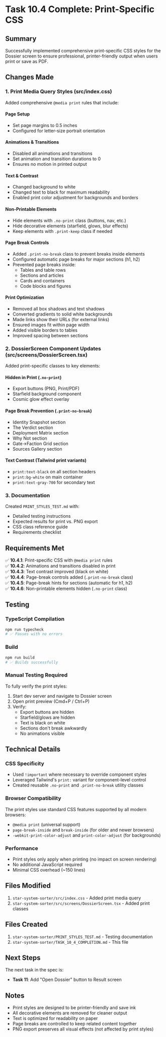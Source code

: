 # Task 10.4 Complete: Print-Specific CSS

## Summary
Successfully implemented comprehensive print-specific CSS styles for the Dossier screen to ensure professional, printer-friendly output when users print or save as PDF.

## Changes Made

### 1. Print Media Query Styles (src/index.css)
Added comprehensive `@media print` rules that include:

#### Page Setup
- Set page margins to 0.5 inches
- Configured for letter-size portrait orientation

#### Animations & Transitions
- Disabled all animations and transitions
- Set animation and transition durations to 0
- Ensures no motion in printed output

#### Text & Contrast
- Changed background to white
- Changed text to black for maximum readability
- Enabled print color adjustment for backgrounds and borders

#### Non-Printable Elements
- Hide elements with `.no-print` class (buttons, nav, etc.)
- Hide decorative elements (starfield, glows, blur effects)
- Keep elements with `.print-keep` class if needed

#### Page Break Controls
- Added `.print-no-break` class to prevent breaks inside elements
- Configured automatic page breaks for major sections (h1, h2)
- Prevented page breaks inside:
  - Tables and table rows
  - Sections and articles
  - Cards and containers
  - Code blocks and figures

#### Print Optimization
- Removed all box shadows and text shadows
- Converted gradients to solid white backgrounds
- Made links show their URLs (for external links)
- Ensured images fit within page width
- Added visible borders to tables
- Improved spacing between sections

### 2. DossierScreen Component Updates (src/screens/DossierScreen.tsx)
Added print-specific classes to key elements:

#### Hidden in Print (`.no-print`)
- Export buttons (PNG, Print/PDF)
- Starfield background component
- Cosmic glow effect overlay

#### Page Break Prevention (`.print-no-break`)
- Identity Snapshot section
- The Verdict section
- Deployment Matrix section
- Why Not section
- Gate→Faction Grid section
- Sources Gallery section

#### Text Contrast (Tailwind print variants)
- `print:text-black` on all section headers
- `print:bg-white` on main container
- `print:text-gray-700` for secondary text

### 3. Documentation
Created `PRINT_STYLES_TEST.md` with:
- Detailed testing instructions
- Expected results for print vs. PNG export
- CSS class reference guide
- Requirements checklist

## Requirements Met

✅ **10.4.1**: Print-specific CSS with `@media print` rules  
✅ **10.4.2**: Animations and transitions disabled in print  
✅ **10.4.3**: Text contrast improved (black on white)  
✅ **10.4.4**: Page-break controls added (`.print-no-break` class)  
✅ **10.4.5**: Page-break hints for sections (automatic for h1, h2)  
✅ **10.4.6**: Non-printable elements hidden (`.no-print` class)  

## Testing

### TypeScript Compilation
```bash
npm run typecheck
# ✅ Passes with no errors
```

### Build
```bash
npm run build
# ✅ Builds successfully
```

### Manual Testing Required
To fully verify the print styles:
1. Start dev server and navigate to Dossier screen
2. Open print preview (Cmd+P / Ctrl+P)
3. Verify:
   - Export buttons are hidden
   - Starfield/glows are hidden
   - Text is black on white
   - Sections don't break awkwardly
   - No animations visible

## Technical Details

### CSS Specificity
- Used `!important` where necessary to override component styles
- Leveraged Tailwind's `print:` variant for component-level control
- Created reusable `.no-print` and `.print-no-break` utility classes

### Browser Compatibility
The print styles use standard CSS features supported by all modern browsers:
- `@media print` (universal support)
- `page-break-inside` and `break-inside` (for older and newer browsers)
- `-webkit-print-color-adjust` and `print-color-adjust` (for backgrounds)

### Performance
- Print styles only apply when printing (no impact on screen rendering)
- No additional JavaScript required
- Minimal CSS overhead (~150 lines)

## Files Modified
1. `star-system-sorter/src/index.css` - Added print media query
2. `star-system-sorter/src/screens/DossierScreen.tsx` - Added print classes

## Files Created
1. `star-system-sorter/PRINT_STYLES_TEST.md` - Testing documentation
2. `star-system-sorter/TASK_10_4_COMPLETION.md` - This file

## Next Steps
The next task in the spec is:
- **Task 11**: Add "Open Dossier" button to Result screen

## Notes
- Print styles are designed to be printer-friendly and save ink
- All decorative elements are removed for cleaner output
- Text is optimized for readability on paper
- Page breaks are controlled to keep related content together
- PNG export preserves all visual effects (not affected by print styles)
